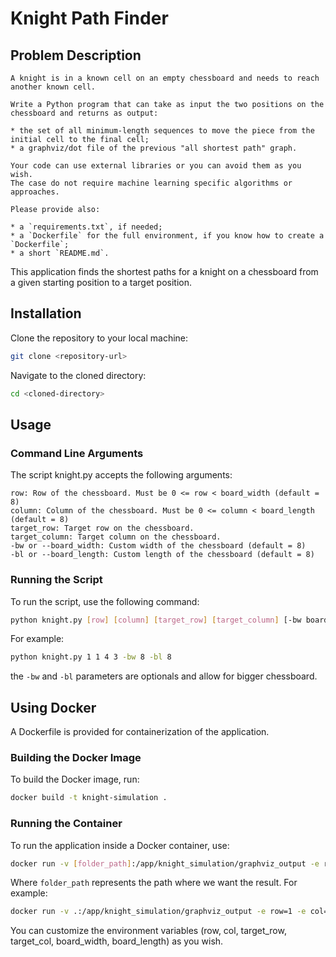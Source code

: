 # Knight Path Finder

## Problem Description

```
A knight is in a known cell on an empty chessboard and needs to reach another known cell.

Write a Python program that can take as input the two positions on the chessboard and returns as output:

* the set of all minimum-length sequences to move the piece from the initial cell to the final cell;
* a graphviz/dot file of the previous "all shortest path" graph.

Your code can use external libraries or you can avoid them as you wish. 
The case do not require machine learning specific algorithms or approaches.

Please provide also:

* a `requirements.txt`, if needed;
* a `Dockerfile` for the full environment, if you know how to create a `Dockerfile`;
* a short `README.md`.
```

This application finds the shortest paths for a knight on a chessboard from a given starting position to a target position.

## Installation

Clone the repository to your local machine:

```bash
git clone <repository-url>
```

Navigate to the cloned directory:

```bash
cd <cloned-directory>
```

## Usage
### Command Line Arguments

The script knight.py accepts the following arguments:

    row: Row of the chessboard. Must be 0 <= row < board_width (default = 8)
    column: Column of the chessboard. Must be 0 <= column < board_length (default = 8)
    target_row: Target row on the chessboard.
    target_column: Target column on the chessboard.
    -bw or --board_width: Custom width of the chessboard (default = 8)
    -bl or --board_length: Custom length of the chessboard (default = 8)

### Running the Script

To run the script, use the following command:

```bash
python knight.py [row] [column] [target_row] [target_column] [-bw board_width] [-bl board_length]
```

For example:

```bash
python knight.py 1 1 4 3 -bw 8 -bl 8
```

the `-bw` and `-bl` parameters are optionals and allow for bigger chessboard.

## Using Docker

A Dockerfile is provided for containerization of the application.
### Building the Docker Image

To build the Docker image, run:

```bash
docker build -t knight-simulation .
```

### Running the Container

To run the application inside a Docker container, use:

```bash
docker run -v [folder_path]:/app/knight_simulation/graphviz_output -e row=1 -e col=1 -e target_row=4 -e target_col=3 -e board_width=8 -e board_length=8 knight-simulation
```

Where `folder_path` represents the path where we want the result.
For example:

```bash
docker run -v .:/app/knight_simulation/graphviz_output -e row=1 -e col=1 -e target_row=4 -e target_col=3 -e board_width=8 -e board_length=8 knight-simulation
```

You can customize the environment variables (row, col, target_row, target_col, board_width, board_length) as you wish.